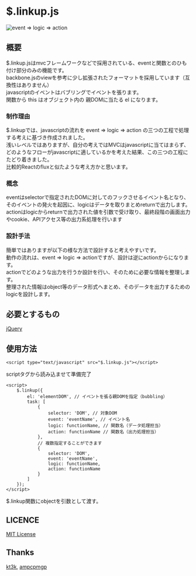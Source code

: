 # $.linkup.js

![event => logic => action](http://uki213.github.io/linkup/document_image/linkupImg.png "event => logic => action")


## 概要
$.linkup.jsはmvcフレームワークなどで採用されている、eventと関数とのひも付け部分のみの機能です。  
backbone.jsのviewを参考に少し拡張されたフォーマットを採用しています（互換性はありません）  
javascriptのイベントはバブリングでイベントを張ります。  
関数から this はオブジェクト内の 親DOMに当たる el になります。  

### 制作理由
$.linkupでは、javascriptの流れを event => logic => action の三つの工程で処理する考えに基づき作成されました。  
浅いレベルではありますが、自分の考えではMVCはjavascriptに当てはまらず、
どのようなフローがjavascriptに適しているかを考えた結果、この三つの工程にたどり着きました。  
比較的Reactのfluxと似たような考え方かと思います。

### 概念

eventはselectorで指定されたDOMに対してのフックさせるイベント名となり、
そのイベントの発火を起因に、logicはデータを取りまとめreturnで出力します。
actionはlogicからreturnで出力された値を引数で受け取り、最終段階の画面出力やcookie、APIアクセス等の出力系処理を行います

### 設計手法

簡単ではありますが以下の様な方法で設計すると考えやすいです。  
動作の流れは、event => logic => actionですが、設計は逆にactionからになります。  
actionでどのような出力を行うか設計を行い、そのために必要な情報を整理します。  
整理された情報はobject等のデータ形式へまとめ、そのデータを出力するためのlogicを設計します。

## 必要とするもの
[jQuery](https://jquery.com/)

## 使用方法
	<script type="text/javascript" src="$.linkup.js"></script>
scriptタグから読み込ませて準備完了

	<script>
		$.linkup({
			el: 'elementDOM', // イベントを張る親DOMを指定（bubbling）
			task: [
				{
					selector: 'DOM', // 対象DOM
					event: 'eventName', // イベント名
					logic: functionName, // 関数名（データ処理担当）
					action: functionName // 関数名（出力処理担当）
				},
				// 複数指定することができます
				{
					selector: 'DOM',
					event: 'eventName',
					logic: functionName,
					action: functionName
				}
			]
		});
	</script>
$.linkup関数にobjectを引数として渡す。

## LICENCE
[MIT License](http://opensource.org/licenses/mit-license.php)

<!--
## DEMO
[http://uki213.github.io/linkup/](http://uki213.github.io/linkup/)
-->

## Thanks

[kt3k](https://github.com/kt3k), [ampcpmgp](https://github.com/ampcpmgp)
